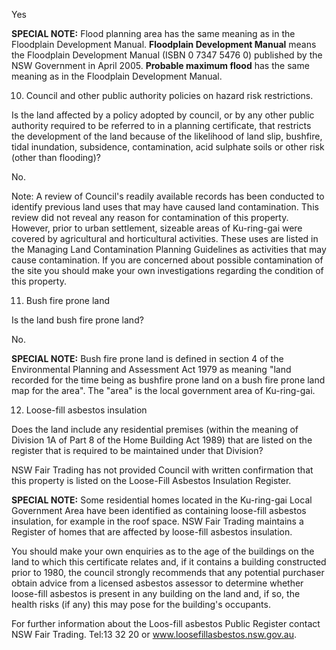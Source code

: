 Yes

**SPECIAL NOTE:** Flood planning area has the same meaning as in the Floodplain Development Manual.
**Floodplain Development Manual** means the Floodplain Development Manual (ISBN 0 7347 5476 0) published by the NSW
Government in April 2005.
**Probable maximum flood** has the same meaning as in the Floodplain Development Manual.

10. Council and other public authority policies on hazard risk restrictions.

Is the land affected by a policy adopted by council, or by any other public authority required to be referred to in a planning certificate, that restricts the development of the land because of the likelihood of land slip, bushfire, tidal inundation, subsidence, contamination, acid sulphate soils or other risk (other than flooding)?

No.

Note: A review of Council's readily available records has been conducted to identify previous land uses that may have caused land contamination. This review did not reveal any reason for contamination of this property. However, prior to urban settlement, sizeable areas of Ku-ring-gai were covered by agricultural and horticultural activities. These uses are listed in the Managing Land Contamination Planning Guidelines as activities that may cause contamination. If you are concerned about possible contamination of the site you should make your own investigations regarding the condition of this property.

11. Bush fire prone land

Is the land bush fire prone land?

No.

**SPECIAL NOTE:** Bush fire prone land is defined in section 4 of the Environmental Planning and Assessment Act 1979 as meaning "land recorded for the time being as bushfire prone land on a bush fire prone land map for the area". The "area" is the local government area of Ku-ring-gai.

12. Loose-fill asbestos insulation

Does the land include any residential premises (within the meaning of Division 1A of Part 8 of the Home Building Act 1989) that are listed on the register that is required to be maintained under that Division?

NSW Fair Trading has not provided Council with written confirmation that this property is
listed on the Loose-Fill Asbestos Insulation Register.

**SPECIAL NOTE:** Some residential homes located in the Ku-ring-gai Local Government Area have been identified as containing loose-fill asbestos insulation, for example in the roof space. NSW Fair Trading maintains a Register of homes that are affected by loose-fill asbestos insulation.

You should make your own enquiries as to the age of the buildings on the land to which this certificate relates and, if it contains a building constructed prior to 1980, the council strongly recommends that any potential purchaser obtain advice from a licensed asbestos assessor to determine whether loose-fill asbestos is present in any building on the land and, if so, the health risks (if any) this may pose for the building's occupants.

For further information about the Loos-fill asbestos Public Register contact NSW Fair Trading. Tel:13 32 20 or www.loosefillasbestos.nsw.gov.au.
